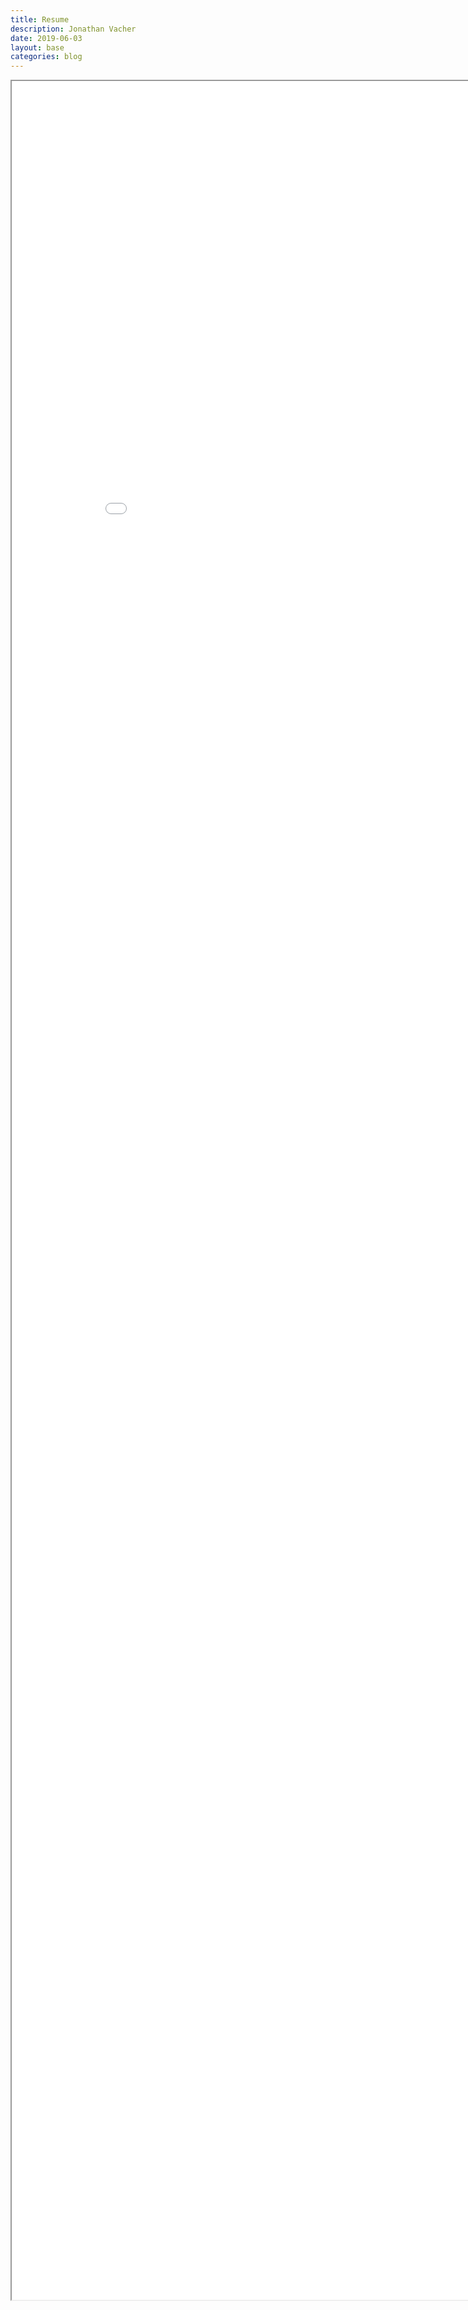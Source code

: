 ```yaml
---
title: Resume
description: Jonathan Vacher
date: 2019-06-03
layout: base
categories: blog
---
```


<iframe src="{{ site.baseurl }}/pdf/CV-EN.pdf" width="900em" height="3550em"></iframe>

